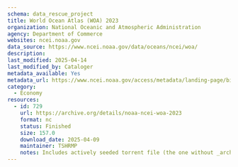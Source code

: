 ```yaml
---
schema: data_rescue_project 
title: World Ocean Atlas (WOA) 2023
organization: National Oceanic and Atmospheric Administration
agency: Department of Commerce
websites: ncei.noaa.gov
data_source: https://www.ncei.noaa.gov/data/oceans/ncei/woa/
description: 
last_modified: 2025-04-14
last_modified_by: Cataloger
metadata_available: Yes
metadata_url: https://www.ncei.noaa.gov/access/metadata/landing-page/bin/iso?id=gov.noaa.nodc:0270533
category:
  - Economy
resources:
  - id: 729
    url: https://archive.org/details/noaa-ncei-woa-2023
    format: nc
    status: Finished
    size: 157.0
    download_date: 2025-04-09
    maintainer: TSHRMP
    notes: Includes actively seeded torrent file (the one without _archive).  Alternate torrent location https//academictorrents.com/details/958a28396a1aa2783723c78babe855290943af04
---
```

